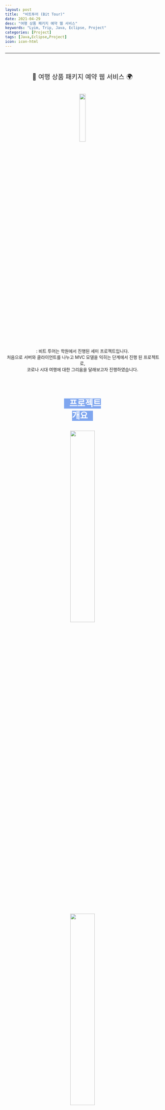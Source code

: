 ```yaml
---
layout: post
title:  "비트투어 (Bit Tour)"
date: 2021-04-29
desc: "여행 상품 패키지 예약 웹 서비스"
keywords: "Lyim, Trip, Java, Eclipse, Project"
categories: [Project]
tags: [Java,Eclipse,Project]
icon: icon-html
---
```




***

<center>
<br><h2 style="font-weight:400">🛫 여행 상품 패키지 예약 웹 서비스 🌍</h2><br>
<img style="width:20%;" src="\static\assets\img\landing\pj-2.jpg"><br><br><br>
<p>: 비트 투어는 학원에서 진행된 세미 프로젝트입니다.<br>&nbsp;처음으로 서버와 클라이언트를 나누고 MVC 모델을 익히는 단계에서 진행 된 프로젝트로,<br>코로나 시대 여행에 대한 그리움을 달래보고자 진행하였습니다.</p><br><br><br>

<code style="background-color:#7fa6ef; font-weight:100; font-size:2em; color:white" class="language-plaintext highlighter-rouge"><b>&nbsp;프로젝트 개요&nbsp;</b></code><br><br>
<p><img style="width:40%;" src="\static\assets\img\blog\project\dropTheBeat\team.jpg"></p>
<img style="width:40%;" src="\static\assets\img\blog\project\bitTour\stack.jpg"><br><br><br>
<p> * <b>프로젝트 형태</b> : 비트 조, 총 4명, 팀장</p>
<p> * <b>프로젝트 기간</b> : 20.12.08 ~ 20.12.15</p>
<p> * <b>📃데이터베이스 설계</b><br><img style="width:50%;" src="\static\assets\img\blog\project\bitTour\erd.png"></p>
<p> * <b>📂Git hub</b> : <a href="https://github.com/Limy-901/Project_2st">Repository</a></p>
<p> * <b>✨담당 파트</b> : 랜딩 페이지, 상세 페이지, 답변형 문의 게시판</p>

</center><br><br>
<hr>
<center><br><br>

<code style="background-color:#7fa6ef; font-weight:100; font-size:2em; color:white" class="language-plaintext highlighter-rouge"><b>&nbsp;시연 동영상&nbsp;</b></code><br><br>
<iframe width="708" height="398" src="https://www.youtube.com/embed/hXfMJq8fkvA" title="YouTube video player" frameborder="0" allow="accelerometer; autoplay; clipboard-write; encrypted-media; gyroscope; picture-in-picture" allowfullscreen></iframe>

<p style="margin-bottom:10%;"></p>
<hr>
<br><br><br><br><code style="background-color:#7fa6ef; font-weight:100; font-size:2em; color:white" class="language-plaintext highlighter-rouge"><b>&nbsp;랜딩 페이지&nbsp;</b></code><br><br>
<img src="\static\assets\img\blog\project\bitTour\1.png"><br><br>
<p><b>디자인</b> : HTML5와 CSS3를 이용하여 화면 구성</p>
<p><b>상단 메뉴</b> : 서비스 목록, 로그인 기능</p>
<p><b>여행지 선택</b> : 해당 여행지 상세 설명 페이지로 이동</p>
<p style="margin-bottom:10%;"></p>
<hr>

<br><br><br><br><code style="background-color:#7fa6ef; font-weight:100; font-size:2em; color:white" class="language-plaintext highlighter-rouge"><b>&nbsp;상세 페이지&nbsp;</b></code><br><br>
<img style="width:10%;" src="\static\assets\img\blog\project\bitTour\2-1.png">
<img style="width:10%;" src="\static\assets\img\blog\project\bitTour\2-3.png">
<img style="width:10%;" src="\static\assets\img\blog\project\bitTour\2-2.png"><br><br><br>
<p><b>디자인</b> : Semantic UI 라이브러리를 활용하여 화면 구성</p>
<p><b>예약 버튼</b> : 로그인 시에만 예약 서비스로 이동</p>
<p style="margin-bottom:10%;"></p>
<hr>
<br><br><br><code style="background-color:#7fa6ef; font-weight:100; font-size:2em; color:white" class="language-plaintext highlighter-rouge"><b>&nbsp;답변형 문의 게시판&nbsp;</b></code><br><br><br>

<h3 style="font-size:2.5rem; color:#7fa6ef;">1. 게시글 리스트</h3>
<img style="width:80%;" src="\static\assets\img\blog\project\bitTour\3-1.jpg">
<p><b>회원 여부 체크</b> : (Session 체크) 로그인 시에만 접근 가능한 게시판</p>
<p><b>문의글 / 답변글 구분</b> : (게시글의 Level 체크) 답변 글은 좌측에 답변 아이콘과 작성자에 관리자 이름이 붙음</p>
<p><b>페이지네이션</b> : (Select By ROWNUM) 페이지 당 5개의 게시글을 볼 수 있음</p><br>

<br><br><h3 style="font-size:2.5rem; color:#7fa6ef;">2. 회원 - 문의글 작성</h3><br>:
<img style="width:80%;" src="\static\assets\img\blog\project\bitTour\3-2.png">
<p><b>작성자</b> : (Session에 담긴 회원정보) 현재 세션의 로그인 되어 있는 회원명</p>
<p><b>작성일</b> : 현재 시스템 시간</p><br>


<br><br><h3 style="font-size:2.5rem; color:#7fa6ef;">3. 관리자 - 답변글 작성</h3><br>
<img style="width:80%;" src="\static\assets\img\blog\project\bitTour\3-3.png">
<p><b>문의글 내용</b> : (클릭한 문의글 내용) 답변시에 참고할 수 있음</p>


<br><br><h3 style="font-size:2.5rem; color:#7fa6ef;">4. 관리자 - 답변글 확인</h3><br>
<img style="width:80%;" src="\static\assets\img\blog\project\bitTour\3-4.png">
<p><b>수정 & 삭제</b> : (게시글 CRUD) 답변이 완료 된 게시물에 대하여 수정, 삭제가 가능</p>
<p style="margin-bottom:5%;"></p>


